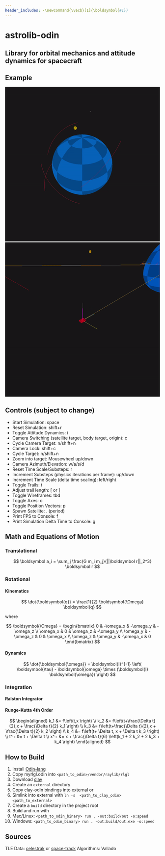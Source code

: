 ```yaml
---
header_includes: -\newcommand{\vecb}[1]{\boldsymbol{#1}}
---
```


# astrolib-odin

## Library for orbital mechanics and attitude dynamics for spacecraft

## Example

<img src="assets/orbit_example.gif" width="512">
<img src="assets/attitude_example.gif" width="512">

## Controls (subject to change)

- Start Simulation: space
- Reset Simulation: shift+r
- Toggle Attitude Dynamics: i
- Camera Switching (satellite target, body target, origin): c
- Cycle Camera Target: n/shift+n
- Camera Lock: shift+c
- Cycle Target: n/shift+n
- Zoom into target: Mousewheel up/down
- Camera Azimuth/Elevation: w/a/s/d
- Reset Time Scale/Substeps: r
- Increment Substeps (physics iterations per frame): up/down
- Increment Time Scale (delta time scaling): left/right
- Toggle Trails: t
- Adjust trail length: [ or ]
- Toggle Wireframes: tbd
- Toggle Axes: o
- Toggle Position Vectors: p
- Spawn Satellite: . (period)
- Print FPS to Console: f
- Print Simulation Delta Time to Console: g

## Math and Equations of Motion

### Translational

$$
\boldsymbol a_i = \sum_j \frac{G m_i m_j}{||\boldsymbol r||_2^3} \boldsymbol r
$$

### Rotational

#### Kinematics

$$
\dot{\boldsymbol{q}} = \frac{1}{2}  \boldsymbol{\Omega}  \boldsymbol{q}
$$

where

$$
\boldsymbol{\Omega} =
\begin{bmatrix}
0 & -\omega_x & -\omega_y & -\omega_z \\
\omega_x & 0 & \omega_z & -\omega_y \\
\omega_y & -\omega_z & 0 & \omega_x \\
\omega_z & \omega_y & -\omega_x & 0
\end{bmatrix}
$$

#### Dynamics

$$
\dot{\boldsymbol{\omega}} = \boldsymbol{I}^{-1} \left( \boldsymbol{\tau} - \boldsymbol{\omega} \times (\boldsymbol{I} \boldsymbol{\omega}) \right)
$$

### Integration

#### Ralston Integrator

#### Runge-Kutta 4th Order

$$
\begin{aligned}
    k_1 &= f\left(t,x \right) \\
    k_2 &= f\left(t+\frac{\Delta t}{2},x + \frac{\Delta t}{2} k_1 \right) \\
    k_3 &= f\left(t+\frac{\Delta t}{2},x + \frac{\Delta t}{2} k_2 \right) \\
    k_4 &= f\left(t+ \Delta t, x + \Delta t k_3 \right) \\
    t^+ &= t + \Delta t \\
    x^+ &= x + \frac{\Delta t}{6} \left(k_1 + 2 k_2 + 2 k_3 + k_4 \right)
\end{aligned}
$$

## How to Build

1. Install [Odin-lang](https://odin-lang.org/docs/install/)
2. Copy myrlgl.odin into `<path_to_odin>/vendor/raylib/rlgl`
3. Download [clay](https://github.com/nicbarker/clay)
4. Create an `external` directory
5. Copy clay-odin bindings into external or
6. Simlink into external with `ln -s  <path_to_clay_odin> <path_to_external>`
7. Create a `build` directory in the project root
8. Build and run with
9. Mac/Linux: `<path_to_odin_binary> run . -out:build/out -o:speed`
10. Windows: `<path_to_odin_binary> run . -out:build/out.exe -o:speed`

## Sources

TLE Data: [celestrak](https://celestrak.org/NORAD/elements/) or [space-track](https://www.space-track.org/auth/login)
Algorithms: Vallado

